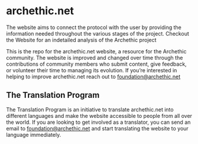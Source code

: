 # archethic.net

The website aims to connect the protocol with the user by providing the information needed throughout the various stages of the project. Checkout the Website for an indetailed analysis of the Archethic project

This is the repo for the archethic.net website, a resource for the Archethic community. The website is improved and changed over time through the contributions of community members who submit content, give feedback, or volunteer their time to managing its evolution. If you’re interested in helping to improve archethic.net reach out to foundation@archethic.net 


## The Translation Program
The Translation Program is an initiative to translate archethic.net into different languages and make the website accessible to people from all over the world. If you are looking to get involved as a translator, you can send an email to foundation@archethic.net and start translating the website to your language immediately.
